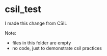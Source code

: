 # csil_test

I made this change from CSIL

Note:

* files in this folder are empty
* no code, just to demonstrate csil practices
